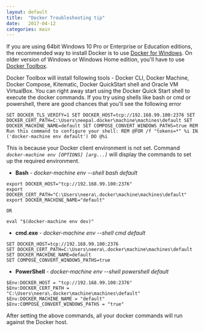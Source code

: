 ```yaml
---
layout: default
title:  "Docker Troubleshooting tip"
date:   2017-04-12
categories: main
---
```


If you are using 64bit Windows 10 Pro or Enterprise or Education editions, the recommended way to install Docker is to use [Docker for Windows](https://www.docker.com/docker-windows). On older version of Windows or Windows Home edition, you'll have to use [Docker Toolbox](https://www.docker.com/products/docker-toolbox). 

Docker Toolbox will install following tools - Docker CLI, Docker Machine, Docker Compose, Kitematic, Docker QuickStart shell and Oracle VM VirtualBox. You can right away start using the Docker Quick Start shell to execute the docker commands. If you try using shells like bash or cmd or powershell, there are good chances that you'll see the following error

```
SET DOCKER_TLS_VERIFY=1 SET DOCKER_HOST=tcp://192.168.99.100:2376 SET DOCKER_CERT_PATH=C:\Users\neepal.docker\machine\machines\default SET DOCKER_MACHINE_NAME=default SET COMPOSE_CONVERT_WINDOWS_PATHS=true REM Run this command to configure your shell: REM @FOR /f "tokens=*" %i IN ('docker-machine env default') DO @%i
```

This is because your Docker client environment is not set. Command *`docker-machine env [OPTIONS] [arg...]`* will display the commands to set up the required environment. 

* **Bash** - *docker-machine env --shell bash default*
```export DOCKER_TLS_VERIFY="1"
export DOCKER_HOST="tcp://192.168.99.100:2376"
export DOCKER_CERT_PATH="C:\Users\neera\.docker\machine\machines\default"
export DOCKER_MACHINE_NAME="default" 

OR 

eval "$(docker-machine env dev)"
```

* **cmd.exe** - *docker-machine env --shell cmd default*
```SET DOCKER_TLS_VERIFY=1
SET DOCKER_HOST=tcp://192.168.99.100:2376
SET DOCKER_CERT_PATH=C:\Users\neera\.docker\machine\machines\default
SET DOCKER_MACHINE_NAME=default
SET COMPOSE_CONVERT_WINDOWS_PATHS=true
```

* **PowerShell** - *docker-machine env --shell powershell default*
```$Env:DOCKER_TLS_VERIFY = "1"
$Env:DOCKER_HOST = "tcp://192.168.99.100:2376"
$Env:DOCKER_CERT_PATH = "C:\Users\neera\.docker\machine\machines\default"
$Env:DOCKER_MACHINE_NAME = "default"
$Env:COMPOSE_CONVERT_WINDOWS_PATHS = "true"
```

After setting the above commands, all your docker commands will run against the Docker host.
